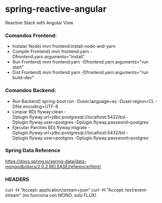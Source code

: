 # spring-reactive-angular
Reactive Stack with Angular View

### Comandos Frontend:
* Instalar Node) mvn frontend:install-node-and-yarn
* Compile Frontend) mvn frontend:yarn -Dfrontend.yarn.arguments="install"
* Run Frontend) mvn frontend:yarn -Dfrontend.yarn.arguments="run start"
* Dist Frontend) mvn frontend:yarn -Dfrontend.yarn.arguments="run build-dev" 

### Comandos Backend:
* Run Backend) spring-boot:run -Duser.language=es -Duser.region=CL -Dfile.encoding=UTF-8
* Limpiar BD) flyway:clean -Dplugin.flyway.url=jdbc:postgresql://localhost:5432/bd -Dplugin.flyway.user=postgres -Dplugin.flyway.password=postgres
* Ejecutar Parches BD) flyway:migrate -Dplugin.flyway.url=jdbc:postgresql://localhost:5432/bd -Dplugin.flyway.user=postgres -Dplugin.flyway.password=postgres

### Spring Data Reference
https://docs.spring.io/spring-data/data-mongodb/docs/2.0.2.RELEASE/reference/html/

### HEADERS 
curl -H "Accept: application/stream+json" 
curl -H "Accept: text/event-stream" (no funciona con MONO, solo FLUX)
